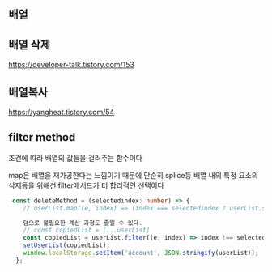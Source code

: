 ## 배열

## 배열 삭제
https://developer-talk.tistory.com/153
## 배열복사
https://yangheat.tistory.com/54

## filter method

조건에 따라 배열의 값들을 걸러주는 함수이다

map은 배열을 재가공한다는 느낌이기 때문에 단순히 splice등 배열 내의 특정 요소의 삭제등을 위해선 filter메서드가 더 합리적인 선택이다
```typescript
 const deleteMethod = (selectedindex: number) => {
    // userList.map((e, index) => (index === selectedindex ? userList.splice(index, 1) : null));

    덤으로 불필요한 계산 과정도 줄일 수 있다.
    // const copiedList = [...userList]
    const copiedList = userList.filter((e, index) => index !== selectedindex);
    setUserList(copiedList);
    window.localStorage.setItem('account', JSON.stringify(userList));
  };
  ```